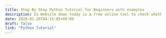 ```yaml
---
title: Step By Step Python Tutorial for Beginners with examples
description: Is Website down today is a free online tool to check whether a website is down or not.
date: 2020-01-26T04:15:05+09:00
draft: false
link: "Python Tutorial"
---
```



